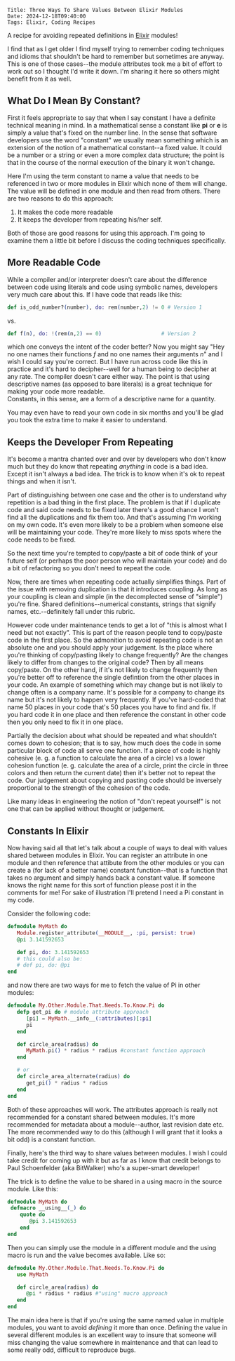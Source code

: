     Title: Three Ways To Share Values Between Elixir Modules
    Date: 2024-12-18T09:40:00
    Tags: Elixir, Coding Recipes

A recipe for avoiding repeated definitions in [Elixir](https://elixir-lang.org) modules!
<!-- more -->
I find that as I get older I find myself trying to remember coding techniques and idioms that shouldn't be hard to remember but sometimes are anyway.  This is one of those cases--the module attributes took me a bit of effort to work out so I thought I'd write it down.  I'm sharing it here so others might benefit from it as well.  

## What Do I Mean By Constant?

First it feels appropriate to say that when I say constant I have a definite technical meaning in mind.  In a mathematical sense a constant like **pi** or **e** is simply a value that's fixed on the number line.  In the sense that software developers use the word "constant" we usually mean something which is an extension of the notion of a mathematical constant--a fixed value.  It could be a number or a string or even a more complex data structure; the point is that in the course of the normal execution of the binary it won't change.

Here I'm using the term constant to name a value that needs to be referenced in two or more modules in Elixir which none of them will change.  The value will be defined in one module and then read from others. There are two reasons to do this approach: 

1. It makes the code more readable
2. It keeps the developer from repeating his/her self.  

Both of those are good reasons for using this approach.  I'm going to examine them a little bit before I discuss the coding techniques specifically.  

## More Readable Code

While a compiler and/or interpreter doesn't care about the difference between code using literals and code using symbolic names, developers very much care about this.  If I have code that reads like this:

```elixir
def is_odd_number?(number), do: rem(number,2) != 0 # Version 1
```

vs.

```elixir
def f(n), do: !(rem(n,2) == 0)                   # Version 2
```

which one conveys the intent of the coder better?  Now you might say "Hey no one names their functions _f_ and no one names their arguments _n_" and I wish I could say you're correct.  But I have run across code like this in practice and it's hard to decipher--well for a human being to decipher at any rate.  The compiler doesn't care either way. The point is that using descriptive names (as opposed to bare literals) is a great technique for making your code more readable.  
Constants, in this sense, are a form of a descriptive name for a quantity. 

You may even have to read your own code in six months and you'll be glad you took the extra time to make it easier to understand.


## Keeps the Developer From Repeating

It's become a mantra chanted over and over by developers who don't know much but they do know that repeating _anything_ in code is a bad idea.  Except it isn't always a bad idea. The trick is to know when it's ok to repeat things and when it isn't.

Part of distinguishing between one case and the other is to understand why repetition is a bad thing in the first place.  The problem is that if I duplicate code and said code needs to be fixed later there's a good chance I won't find all the duplications and fix them too.  And that's assuming I'm working on my own code.  It's even more likely to be a problem when someone else will be maintaining your code. They're more likely to miss spots where the code needs to be fixed. 

So the next time you're tempted to copy/paste a bit of code think of your future self (or perhaps the poor person who will maintain your code) and do a bit of refactoring so you don't need to repeat the code.

Now, there are times when repeating code actually simplifies things.  Part of the issue with removing duplication is that it introduces coupling.  As long as your coupling is clean and simple (in the decomplected sense of "simple") you're fine. Shared definitions--numerical constants, strings that signify names, etc.--definitely fall under this rubric.  
 
However code under maintenance tends to get a lot of "this is almost what I need but not exactly".  This is part of the reason people tend to copy/paste code in the first place.  So the admonition to avoid repeating code is not an absolute one and you should apply your judgement.  Is the place where you're thinking of copy/pasting likely to change frequently?  Are the changes likely to differ from changes to the original code?  Then by all means copy/paste. On the other hand, if it's not likely to change frequently then you're better off to reference the single defintion from the other places in your code.  An example of something which may change but is not likely to change often is a company name.  It's possible for a company to change its name but it's not likely to happen very frequently.  If you've hard-coded that name 50 places in your code that's 50 places you have to find and fix.  If you hard code it in one place and then reference the constant in other code then you only need to fix it in one place.

Partially the decision about what should be repeated and what shouldn't comes down to cohesion; that is to say, how much does the code in some particular block of code all serve one function.  If a piece of code is highly cohesive (e. g. a function to calculate the area of a circle) vs a lower cohesion function (e. g. calculate the area of a circle, print the circle in three colors and then return the current date) then it's better not to repeat the code.  Our judgement about copying and pasting code should be inversely proportional to the strength of the cohesion of the code. 

Like many ideas in engineering the notion of "don't repeat yourself" is not one that can be applied without thought or judgement.

## Constants In Elixir

Now having said all that let's talk about a couple of ways to deal with values shared between modules in Elixir.  You can register an attribute in one module and then reference that attibute from the other modules or you can create a (for lack of a better name) constant function--that is a function that takes no argument and simply hands back a constant value.  If someone knows the right name for this sort of function please post it in the comments for me! For sake of illustration I'll pretend I need a Pi constant in my code.

Consider the following code:

```elixir
defmodule MyMath do
   Module.register_attribute(__MODULE__, :pi, persist: true)
   @pi 3.141592653

   def pi, do: 3.141592653
   # this could also be: 
   # def pi, do: @pi
end
```

and now there are two ways for me to fetch the value of Pi in other modules:

```elixir
defmodule My.Other.Module.That.Needs.To.Know.Pi do
   defp get_pi do # module attribute approach
      [pi] = MyMath.__info__(:attributes)[:pi]
      pi
   end

   def circle_area(radius) do
      MyMath.pi() * radius * radius #constant function approach
   end

   # or
   def circle_area_alternate(radius) do
      get_pi() * radius * radius
   end
end
```

Both of these approaches will work.  The attributes approach is really not recommended for a constant shared between modules.  It's more recommended for metadata about a module--author, last revision date etc.  The more recommended way to do this (although I will grant that it looks a bit odd) is a constant function. 

Finally, here's the third way to share values between modules. I wish I could take credit for coming up with it but as far as I know that credit belongs to Paul Schoenfelder (aka BitWalker) who's a super-smart developer! 

The trick is to define the value to be shared in a using macro in the source module.  Like this:

```elixir
defmodule MyMath do
 defmacro __using__(_) do
    quote do
       @pi 3.141592653
    end
end
```

Then you can simply use the module in a different module and the using macro is run and the value becomes available. Like so:

```elixir
defmodule My.Other.Module.That.Needs.To.Know.Pi do
   use MyMath

   def circle_area(radius) do
      @pi * radius * radius #"using" macro approach
   end
end
```
The main idea here is that if you're using the same named value in multiple modules, you want to avoid _defining_ it more than once.  Defining the value in several different modules is an excellent way to insure that someone will miss changing the value somewhere in maintenance and that can lead to some really odd, difficult to reproduce bugs.

